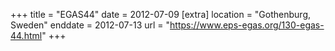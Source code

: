 +++
title = "EGAS44"
date = 2012-07-09
[extra]
location = "Gothenburg, Sweden"
enddate = 2012-07-13
url = "https://www.eps-egas.org/130-egas-44.html"
+++

